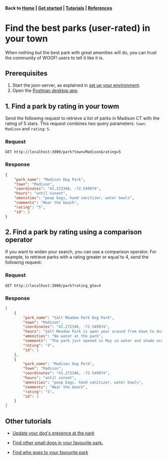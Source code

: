 #### Back to [Home](index.md) | [Get started](index.md#get-started) | [Tutorials](index.md#tutorials) | [References](index.md#reference)

# Find the best parks (user-rated) in your town
When nothing but the best park with great amenities will do, you can trust the community of WOOF! users to tell it like it is. 
## Prerequisites 
 1. Start the json-server, as explained in [set up your environment](initial-setup.md).
 2. Open the [Postman desktop app](https://www.postman.com/downloads/).
## 1. Find a park by rating in your towm
Send the following request to retrieve a list of parks in Madison CT with the rating of 5 stars. This request combines two query parameters: `town`: `Madison` and `rating`: `5`.
### Request
```
GET http://localhost:3000/park?town=Madison&rating=5
```

### Response
```json
{
    "park_name": "Madison Dog Park",
    "town": "Madison",
    "coordinates": "41.272346, -72.549974",
    "hours": "until sunset",
    "amenities": "poop bags, hand sanitizer, water bowls",
    "comments": "Near the beach",
    "rating": "5",
    "id": 3
}
```
## 2. Find a park by rating using a comparison operator
If you want to widen your search, you can use a comparison operator. For example, to retrieve parks with a rating greater or equal to 4, send the following request:

### Request

```
GET http://localhost:3000/park?rating_gte=4
```
### Response
```json
[
    {
        "park_name": "Salt Meadow Park Dog Park",
        "town": "Madison",
        "coordinates": "41.272346, -72.549974",
        "hours": "Salt Meadow Park is open year around from dawn to dusk",
        "amenities": "No water at the park",
        "comments": "The park just opened in May so water and shade are yet to be put in but overall great area.",
        "rating": "4",
        "id": 1
    },
    {
        "park_name": "Madison Dog Park",
        "town": "Madison",
        "coordinates": "41.272346, -72.549974",
        "hours": "until sunset",
        "amenities": "poop bags, hand sanitizer, water bowls",
        "comments": "Near the beach",
        "rating": "5",
        "id": 3
    }
]
```
## Other tutorials
* [Update your dog's presence at the park](tuto-update-park-presence.md)
* [Find other small dogs in your favourite park.](tuto-get-park-small-dogs.md)

* [Find who goes to your favourite park](tuto-get-dogs-by-park.md)